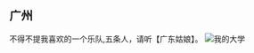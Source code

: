 ## 广州

不得不提我喜欢的一个乐队,五条人，请听【广东姑娘】。
![我的大学](https://thumbnail7.baidupcs.com/thumbnail/904998c39u69907054dcb522391dace1?fid=3845739828-250528-766576422239654&time=1718463600&rt=yt&sign=FDTAER-DCb740ccc5511e5e8fedcff06b081203-zeLIgiySzOkhPPLf7ck%2BYWE3y8c%3D&expires=24h&chkv=0&chkbd=0&chkpc=&dp-logid=689607005&dp-callid=0&size=c2560_u1440&quality=90&vuk=-&ft=video&autopolicy=1 "雨后的华工")